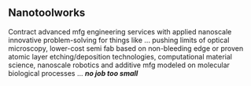 ## Nanotoolworks 

Contract advanced mfg engineering services with applied nanoscale innovative problem-solving for things like ... pushing limits of optical microscopy, lower-cost semi fab based on non-bleeding edge or proven atomic layer etching/deposition technologies, computational material science, nanoscale robotics and additive mfg modeled on molecular biological processes ... ***no job too small***
